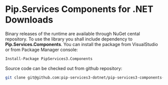 # Pip.Services Components for .NET Downloads

Binary releases of the runtime are available through NuGet cental repository. 
To use the library you shall include dependency to **Pip.Services.Components**.
You can install the package from VisualStudio or from Package Manager console:

```bash
Install-Package PipServices3.Components
``` 

Source code can be checked out from github repository:

```bash
git clone git@github.com:pip-services3-dotnet/pip-services3-components-dotnet.git
```
